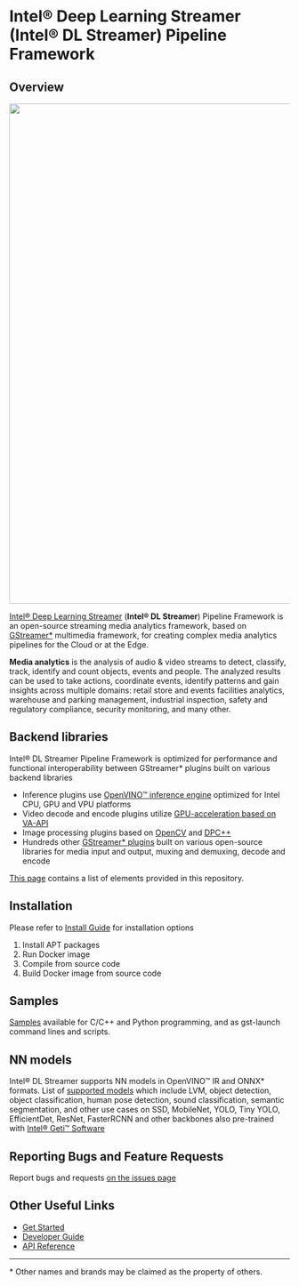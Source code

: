 # Intel® Deep Learning Streamer (Intel® DL Streamer) Pipeline Framework

## Overview
<div align="center"><img src="intro.gif" width=900/></div>

[Intel® Deep Learning Streamer](https://dlstreamer.github.io) (**Intel® DL Streamer**) Pipeline Framework is an open-source streaming media analytics framework, based on [GStreamer*](https://gstreamer.freedesktop.org) multimedia framework, for creating complex media analytics pipelines for the Cloud or at the Edge.

**Media analytics** is the analysis of audio & video streams to detect, classify, track, identify and count objects, events and people. The analyzed results can be used to take actions, coordinate events, identify patterns and gain insights across multiple domains: retail store and events facilities analytics, warehouse and parking management, industrial inspection, safety and regulatory compliance, security monitoring, and many other.

## Backend libraries
Intel® DL Streamer Pipeline Framework is optimized for performance and functional interoperability between GStreamer* plugins built on various backend libraries
* Inference plugins use [OpenVINO™ inference engine](https://docs.openvino.ai) optimized for Intel CPU, GPU and VPU platforms
* Video decode and encode plugins utilize [GPU-acceleration based on VA-API](https://github.com/GStreamer/gstreamer-vaapi)
* Image processing plugins based on [OpenCV](https://opencv.org/) and [DPC++](https://www.intel.com/content/www/us/en/develop/documentation/oneapi-programming-guide/top/oneapi-programming-model/data-parallel-c-dpc.html)
* Hundreds other [GStreamer* plugins](https://gstreamer.freedesktop.org/documentation/plugins_doc.html) built on various open-source libraries for media input and output, muxing and demuxing, decode and encode

[This page](https://dlstreamer.github.io/elements/elements.html) contains a list of elements provided in this repository.

## Installation
Please refer to [Install Guide](https://dlstreamer.github.io/get_started/install/install_guide_ubuntu.html) for installation options
1. Install APT packages
2. Run Docker image
3. Compile from source code
4. Build Docker image from source code

## Samples
[Samples](https://github.com/open-edge-platform/edge-ai-libraries/tree/main/libraries/dl-streamer/samples) available for C/C++ and Python programming, and as gst-launch command lines and scripts. 

## NN models
Intel® DL Streamer supports NN models in OpenVINO™ IR and ONNX* formats.
List of [supported models](<https://dlstreamer.github.io/supported_models.html>) which include LVM, object detection, object classification, human pose detection, sound classification, semantic segmentation, and other use cases on SSD, MobileNet, YOLO, Tiny YOLO, EfficientDet, ResNet, FasterRCNN and other backbones also pre-trained with [Intel® Geti™ Software](<https://www.intel.com/content/www/us/en/developer/tools/tiber/edge-platform/model-builder.html>)

## Reporting Bugs and Feature Requests
Report bugs and requests [on the issues page](https://github.com/open-edge-platform/edge-ai-libraries/issues)

## Other Useful Links
* [Get Started](https://dlstreamer.github.io/get_started/get_started_index.html)
* [Developer Guide](https://dlstreamer.github.io/dev_guide/dev_guide_index.html)
* [API Reference](https://dlstreamer.github.io/api_ref/api_reference.html)

---
\* Other names and brands may be claimed as the property of others.
